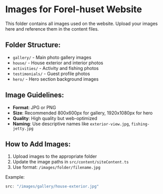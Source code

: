 # Images for Forel-huset Website

This folder contains all images used on the website. Upload your images here and reference them in the content files.

## Folder Structure:

- `gallery/` - Main photo gallery images
- `house/` - House exterior and interior photos  
- `activities/` - Activity and fishing photos
- `testimonials/` - Guest profile photos
- `hero/` - Hero section background images

## Image Guidelines:

- **Format**: JPG or PNG
- **Size**: Recommended 800x600px for gallery, 1920x1080px for hero
- **Quality**: High quality but web-optimized
- **Naming**: Use descriptive names like `exterior-view.jpg`, `fishing-jetty.jpg`

## How to Add Images:

1. Upload images to the appropriate folder
2. Update the image paths in `src/content/siteContent.ts`
3. Use format: `/images/folder/filename.jpg`

Example:
```typescript
src: "/images/gallery/house-exterior.jpg"
```